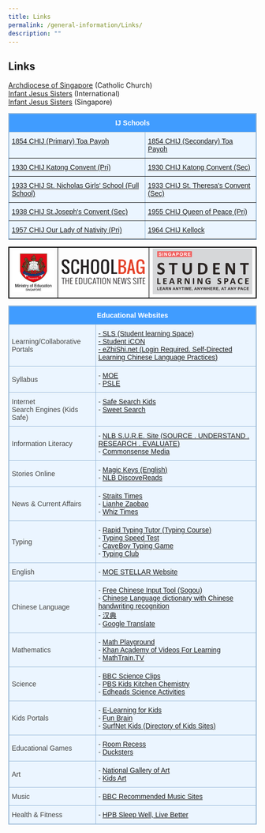 ```yaml
---
title: Links
permalink: /general-information/Links/
description: ""
---
```

## Links

[Archdiocese of Singapore](https://www.catholic.sg/)&nbsp;(Catholic Church)  
[Infant Jesus Sisters](http://infantjesussisters.org/)&nbsp;(International)  
[Infant Jesus Sisters](http://chij-sisters.org/)&nbsp;(Singapore)

<style type="text/css">table, th{ border: 1px solid black; } 
td { border: 1px solid black; } 
.tg  {border-collapse:collapse;border-color:#9ABAD9;border-spacing:0;}
.tg td{background-color:#EBF5FF;border-color:#9ABAD9;border-style:solid;border-width:1px;color:#444;
  font-family:Arial, sans-serif;font-size:14px;overflow:hidden;padding:10px 5px;word-break:normal;}
.tg th{background-color:#409cff;border-color:#9ABAD9;border-style:solid;border-width:1px;color:#fff;
  font-family:Arial, sans-serif;font-size:14px;font-weight:normal;overflow:hidden;padding:10px 5px;word-break:normal;}
.tg .tg-7btt{border-color:inherit;font-weight:bold;text-align:center;vertical-align:top}
.tg .tg-0pky{border-color:inherit;text-align:left;vertical-align:top}
</style>
<table class="tg">
<thead>
  <tr>
    <th class="tg-7btt" colspan="2">IJ Schools</th>
  </tr>
</thead>
<tbody>
  <tr>
    <td class="tg-0pky"><a href="https://www.chijpritoapayoh.moe.edu.sg/" target="_blank" rel="noopener noreferrer">1854 CHIJ (Primary) Toa Payoh</a></td>
    <td class="tg-0pky"><a href="https://www.chijsec.edu.sg/" target="_blank" rel="noopener noreferrer">1854 CHIJ (Secondary) Toa Payoh</a></td>
  </tr>
  <tr>
    <td class="tg-0pky"><a href="https://www.chijkcp.moe.edu.sg/" target="_blank" rel="noopener noreferrer">1930 CHIJ Katong Convent (Pri)</a></td>
    <td class="tg-0pky"><a href="https://www.chijkatongconvent.moe.edu.sg/" target="_blank" rel="noopener noreferrer">1930 CHIJ Katong Convent (Sec)</a></td>
  </tr>
  <tr>
    <td class="tg-0pky"><a href="https://chijstnicholasgirls.moe.edu.sg/" target="_blank" rel="noopener noreferrer">1933 CHIJ St. Nicholas Girls' School (Full School)</a></td>
    <td class="tg-0pky"><a href="https://chijsttheresasconvent.moe.edu.sg/" target="_blank" rel="noopener noreferrer">1933 CHIJ St. Theresa's Convent (Sec)</a></td>
  </tr>
  <tr>
    <td class="tg-0pky"><a href="https://chijstjosephsconvent.moe.edu.sg/" target="_blank" rel="noopener noreferrer">1938 CHIJ St.Joseph's Convent (Sec)</a></td>
    <td class="tg-0pky"><a href="https://chijourladyqueenofpeace.moe.edu.sg/" target="_blank" rel="noopener noreferrer">1955 CHIJ Queen of Peace (Pri)</a></td>
  </tr>
  <tr>
    <td class="tg-0pky"><a href="https://chijourladyofthenativity.moe.edu.sg/" target="_blank" rel="noopener noreferrer">1957 CHIJ Our Lady of Nativity (Pri)</a></td>
    <td class="tg-0pky"><a href="https://chijkellock.moe.edu.sg/" target="_blank" rel="noopener noreferrer">1964 CHIJ Kellock</a></td>
  </tr>
</tbody>
</table>




|  |  |  |
| -------- | -------- | -------- |
| <a href="https://www.moe.gov.sg/"><img src="/images/logo-moe.jpeg"> </a>     | <a href="https://www.schoolbag.edu.sg/"><img src="/images/School%20Bag.png"> </a>     |    <a href="https://vle.learning.moe.edu.sg/login"><img src="/images/SLS_logo.png"> </a>   |

<style type="text/css">
.tg  {border-collapse:collapse;border-color:#9ABAD9;border-spacing:0;}
.tg td{background-color:#EBF5FF;border-color:#9ABAD9;border-style:solid;border-width:1px;color:#444;
  font-family:Arial, sans-serif;font-size:14px;overflow:hidden;padding:10px 5px;word-break:normal;}
.tg th{background-color:#409cff;border-color:#9ABAD9;border-style:solid;border-width:1px;color:#fff;
  font-family:Arial, sans-serif;font-size:14px;font-weight:normal;overflow:hidden;padding:10px 5px;word-break:normal;}
.tg .tg-cly1{text-align:left;vertical-align:middle}
.tg .tg-amwm{font-weight:bold;text-align:center;vertical-align:top}
.tg .tg-0lax{text-align:left;vertical-align:top}
</style>
<table class="tg">
<thead>
  <tr>
    <th colspan="2" class="tg-amwm">Educational Websites</th>
  </tr>
</thead>
<tbody>
  <tr>
    <td class="tg-cly1">Learning/Collaborative Portals</td>
    <td class="tg-0lax"><a rel="noopener noreferrer" target="_blank" href="https://vle.learning.moe.edu.sg/login">- SLS (Student learning Space)</a><br><a rel="noopener noreferrer" target="_blank" href="https://workspace.google.com/dashboard">- Student iCON</a><br>
			<a rel="noopener noreferrer" target="_blank" href="https://www.ezhishi.net/contents/">- eZhiShi.net (Login Required. Self-Directed Learning Chinese Language Practices)</a></td>
  </tr>
  <tr>
    <td class="tg-cly1">Syllabus</td>
    <td class="tg-0lax">- <a rel="noopener noreferrer" target="_blank" href="https://www.moe.gov.sg/careers/become-teachers/syllabus">MOE</a><br>- <a rel="noopener noreferrer" target="_blank" href="https://www.seab.gov.sg/">PSLE</a></td>
  </tr>
  <tr>
    <td class="tg-cly1">Internet <br>Search Engines (Kids Safe)</td>
    <td class="tg-0lax">- <a rel="noopener noreferrer" target="_blank" href="https://www.safesearchkids.com/">Safe Search Kids</a><br>- <a rel="noopener noreferrer" target="_blank" href="https://www.sweetsearch.com/">Sweet Search</a></td>
  </tr>
  <tr>
    <td class="tg-cly1">Information Literacy</td>
    <td class="tg-0lax">- <a rel="noopener noreferrer" target="_blank" href="https://www.nlb.gov.sg/main/home">NLB S.U.R.E. Site (SOURCE . UNDERSTAND . RESEARCH . EVALUATE)</a><br>- <a rel="noopener noreferrer" target="_blank" href="https://www.commonsensemedia.org/articles/how-to-spot-fake-news-and-teach-kids-to-be-media-savvy">Commonsense Media</a></td>
  </tr>
  <tr>
    <td class="tg-cly1">Stories Online</td>
    <td class="tg-0lax">- <a rel="noopener noreferrer" target="_blank" href="http://www.magickeys.com/books/">Magic Keys (English)</a><br>- <a rel="noopener noreferrer" target="_blank" href="https://www.nlb.gov.sg/main/home">NLB DiscoveReads</a></td>
  </tr>
  <tr>
    <td class="tg-cly1">News &amp; Current Affairs</td>
    <td class="tg-0lax">- <a rel="noopener noreferrer" target="_blank" href="https://www.straitstimes.com/">Straits Times</a><br>- <a rel="noopener noreferrer" target="_blank" href="https://www.zaobao.com.sg/">Lianhe Zaobao</a><br>- <a rel="noopener noreferrer" target="_blank" href="http://whiztimes.com/">Whiz Times</a></td>
  </tr>
  <tr>
    <td class="tg-cly1">Typing</td>
    <td class="tg-0lax">- <a rel="noopener noreferrer" target="_blank" href="https://rapidtyping.com/downloads.html">Rapid Typing Tutor (Typing Course)</a><br>- <a rel="noopener noreferrer" target="_blank" href="https://www.roomrecess.com/mobile/WPM/play.html">Typing Speed Test</a><br>- <a rel="noopener noreferrer" target="_blank" href="http://www.roomrecess.com/mobile/CaveboyKeyboarding/play.html">CaveBoy Typing Game</a><br>- <a rel="noopener noreferrer" target="_blank" href="https://www.typingclub.com/sportal/">Typing Club</a></td>
  </tr>
  <tr>
    <td class="tg-cly1">English</td>
    <td class="tg-0lax">- <a rel="noopener noreferrer" target="_blank" href="http://www.stellarliteracy.sg/">MOE STELLAR Website</a></td>
  </tr>
  <tr>
    <td class="tg-cly1">Chinese Language</td>
    <td class="tg-0lax">- <a rel="noopener noreferrer" target="_blank" href="https://shurufa.sogou.com/">Free Chinese Input Tool (Sogou)</a><br>- <a rel="noopener noreferrer" target="_blank" href="https://dict.youdao.com/">Chinese Language dictionary with Chinese handwriting recognition</a><br>- <a rel="noopener noreferrer" target="_blank" href="https://www.zdic.net/">汉典</a><br>- <a rel="noopener noreferrer" target="_blank" href="https://translate.google.com/#">Google Translate</a></td>
  </tr>
  <tr>
    <td class="tg-cly1">Mathematics</td>
    <td class="tg-0lax">- <a rel="noopener noreferrer" target="_blank" href="https://www.mathplayground.com/">Math Playground</a><br>- <a rel="noopener noreferrer" target="_blank" href="https://www.khanacademy.org/">Khan Academy of Videos For Learning</a><br>- <a rel="noopener noreferrer" target="_blank" href="http://mathtrain.tv/">MathTrain.TV</a></td>
  </tr>
  <tr>
    <td class="tg-cly1">Science</td>
    <td class="tg-0lax">- <a rel="noopener noreferrer" target="_blank" href="https://www.bbc.co.uk/schools/410.shtml">BBC Science Clips</a><br>- <a rel="noopener noreferrer" target="_blank" href="https://pbskids.org/retired/zoom/">PBS Kids Kitchen Chemistry</a><br>- <a rel="noopener noreferrer" target="_blank" href="http://edheads.org/?">Edheads Science Activities</a></td>
  </tr>
  <tr>
    <td class="tg-cly1">Kids Portals</td>
    <td class="tg-0lax">- <a rel="noopener noreferrer" target="_blank" href="https://www.e-learningforkids.org/">E-Learning for Kids</a><br>- <a rel="noopener noreferrer" target="_blank" href="https://www.funbrain.com/games">Fun Brain</a><br>- <a rel="noopener noreferrer" target="_blank" href="https://www.surfnetkids.com/">SurfNet Kids (Directory of Kids Sites)</a></td>
  </tr>
  <tr>
    <td class="tg-cly1">Educational Games</td>
    <td class="tg-0lax">- <a rel="noopener noreferrer" target="_blank" href="http://www.roomrecess.com/">Room Recess</a><br>- <a rel="noopener noreferrer" target="_blank" href="https://www.ducksters.com/games/">Ducksters</a></td>
  </tr>
  <tr>
    <td class="tg-cly1">Art</td>
    <td class="tg-0lax">- <a rel="noopener noreferrer" target="_blank" href="https://www.nga.gov/learn/kids-app.html">National Gallery of Art</a><br>- <a rel="noopener noreferrer" target="_blank" href="https://kidsart.com/free-resources/top-ten-art-lists/top-ten-online-art-museums-kids/">Kids Art</a></td>
  </tr>
  <tr>
    <td class="tg-0lax">Music</td>
    <td class="tg-0lax">- <a rel="noopener noreferrer" target="_blank" href="https://www.bbc.co.uk/schools/410.shtml">BBC Recommended Music Sites</a></td>
  </tr>
  <tr>
    <td class="tg-0lax">Health &amp; Fitness</td>
    <td class="tg-0lax">- <a rel="noopener noreferrer" target="_blank" href="https://www.healthhub.sg/programmes/117/goodsleep">HPB Sleep Well, Live Better</a></td>
  </tr>
</tbody>
</table>